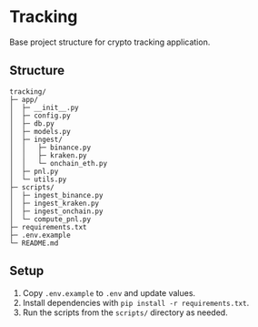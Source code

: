 # Tracking

Base project structure for crypto tracking application.

## Structure

```
tracking/
├─ app/
│  ├─ __init__.py
│  ├─ config.py
│  ├─ db.py
│  ├─ models.py
│  ├─ ingest/
│  │   ├─ binance.py
│  │   ├─ kraken.py
│  │   └─ onchain_eth.py
│  ├─ pnl.py
│  └─ utils.py
├─ scripts/
│  ├─ ingest_binance.py
│  ├─ ingest_kraken.py
│  ├─ ingest_onchain.py
│  └─ compute_pnl.py
├─ requirements.txt
├─ .env.example
└─ README.md
```

## Setup

1. Copy `.env.example` to `.env` and update values.
2. Install dependencies with `pip install -r requirements.txt`.
3. Run the scripts from the `scripts/` directory as needed.
